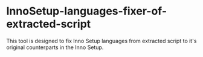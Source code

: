 # InnoSetup-languages-fixer-of-extracted-script
This tool is designed to fix Inno Setup languages from extracted script to it's original counterparts in the Inno Setup.
